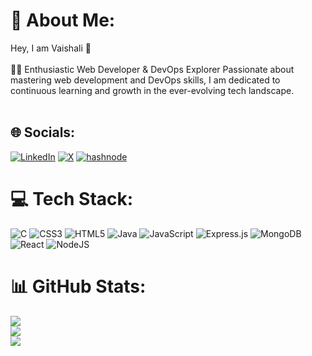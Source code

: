 # 💫 About Me:                     
Hey, I am Vaishali 👋<br><br> 👩‍💻 Enthusiastic Web Developer & DevOps Explorer Passionate about mastering web development and  DevOps skills, I am dedicated to continuous learning and growth in the ever-evolving tech landscape.<br><br>
## 🌐 Socials:
[![LinkedIn](https://img.shields.io/badge/LinkedIn-%230077B5.svg?logo=linkedin&logoColor=white)](https://linkedin.com/in/in/vaishali-chavan-307041244) [![X](https://img.shields.io/badge/X-black.svg?logo=X&logoColor=white)](https://x.com/@vaishali86c) [![hashnode](https://img.shields.io/badge/hashnode-blue.svg?logo=hashnode&logoColor=white)](https://hashnode.com/@Vaishali86c)

# 💻 Tech Stack:
![C](https://img.shields.io/badge/c-%2300599C.svg?style=for-the-badge&logo=c&logoColor=white) ![CSS3](https://img.shields.io/badge/css3-%231572B6.svg?style=for-the-badge&logo=css3&logoColor=white) ![HTML5](https://img.shields.io/badge/html5-%23E34F26.svg?style=for-the-badge&logo=html5&logoColor=white) ![Java](https://img.shields.io/badge/java-%23ED8B00.svg?style=for-the-badge&logo=openjdk&logoColor=white) ![JavaScript](https://img.shields.io/badge/javascript-%23323330.svg?style=for-the-badge&logo=javascript&logoColor=%23F7DF1E) ![Express.js](https://img.shields.io/badge/express.js-%23404d59.svg?style=for-the-badge&logo=express&logoColor=%2361DAFB) ![MongoDB](https://img.shields.io/badge/MongoDB-%234ea94b.svg?style=for-the-badge&logo=mongodb&logoColor=white) ![React](https://img.shields.io/badge/react-%2320232a.svg?style=for-the-badge&logo=react&logoColor=%2361DAFB) ![NodeJS](https://img.shields.io/badge/node.js-6DA55F?style=for-the-badge&logo=node.js&logoColor=white)
# 📊 GitHub Stats:
![](https://github-readme-stats.vercel.app/api?username=vaishali86c&theme=react&hide_border=false&include_all_commits=true&count_private=false)<br/>
![](https://github-readme-streak-stats.herokuapp.com/?user=vaishali86c&theme=react&hide_border=false)<br/>
![](https://github-readme-stats.vercel.app/api/top-langs/?username=vaishali86c&theme=react&hide_border=false&include_all_commits=true&count_private=false&layout=compact)

<!-- Proudly created with GPRM ( https://gprm.itsvg.in ) -->
